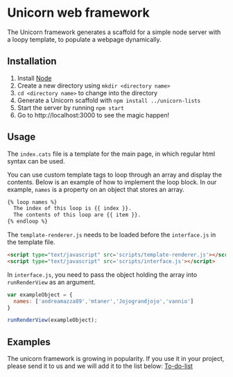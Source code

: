 # Unicorn web framework

The Unicorn framework generates a scaffold for a simple node server with a loopy template, to populate a webpage dynamically.

## Installation
1. Install [Node](https://nodejs.org/en/)
1. Create a new directory using `mkdir <directory name>`
1. `cd <directory name>` to change into the directory
1. Generate a Unicorn scaffold with `npm install ../unicorn-lists`
1. Start the server by running `npm start`
1. Go to http://localhost:3000 to see the magic happen!

## Usage
The `index.cats` file is a template for the main page, in which regular html syntax can be used.

You can use custom template tags to loop through an array and display the contents. Below is an example of how to implement the loop block. In our example, `names` is a property on an object that stores an array.

```html
{% loop names %}
  The index of this loop is {{ index }}.
  The contents of this loop are {{ item }}.
{% endloop %}
```

The `template-renderer.js` needs to be loaded before the `interface.js` in the template file.
```html
<script type="text/javascript" src='scripts/template-renderer.js'></script>
<script type="text/javascript" src='scripts/interface.js'></script>
```
In `interface.js`, you need to pass the object holding the array into `runRenderView` as an argument.

```javascript
var exampleObject = {
  names: ['andreamazza89','mtaner','Jojograndjojo','vannio']
}

runRenderView(exampleObject);
```

## Examples
The unicorn framework is growing in popularity. If you use it in your project, please send it to us and we will add it to the list below:
[To-do-list](https://github.com/Jojograndjojo/To-do-List)
